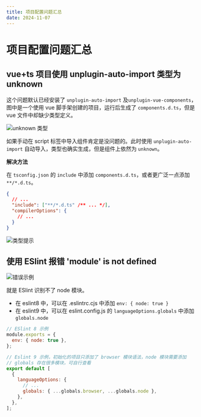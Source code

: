 ```yaml
---
title: 项目配置问题汇总
date: 2024-11-07
---
```


# 项目配置问题汇总

## vue+ts 项目使用 unplugin-auto-import 类型为 unknown

这个问题默认已经安装了 `unplugin-auto-import` 及`unplugin-vue-components`，图中是一个使用 vue 脚手架创建的项目，运行后生成了 `components.d.ts`，但是 vue 文件中却缺少类型定义。

![unknown 类型](https://jsonq.top/cdn-static/2025/02/25/1740465682936-gy1vypwy.png)

如果手动在 script 标签中导入组件肯定是没问题的。此时使用 `unplugin-auto-import` 自动导入，类型也确实生成，但是组件上依然为 `unknown`。

**解决方法**

在 `tsconfig.json` 的 `include` 中添加 `components.d.ts`，或者更广泛一点添加 `**/*.d.ts`。

```json
{
  // ...
  "include": ["**/*.d.ts" /** ... */],
  "compilerOptions": {
    // ...
  }
}
```

![类型提示](https://jsonq.top/cdn-static/2025/02/25/1740465683056-c7ogtsn7.png)

## 使用 ESlint 报错 'module' is not defined

![错误示例](https://jsonq.top/cdn-static/2025/02/25/1740465683197-2z5r0zln.png)

就是 ESlint 识别不了 node 模块。

- 在 eslint8 中，可以在 .eslintrc.cjs 中添加 `env: { node: true }`
- 在 eslint9 中，可以在 eslint.config.js 的 `languageOptions.globals` 中添加 `globals.node`

```js
// ESlint 8 示例
module.exports = {
  env: { node: true },
};

// Eslint 9 示例，初始化的项目只添加了 browser 模块语法，node 模块需要添加
// globals 存在很多模块，可自行查看
export default [
  {
    languageOptions: {
      // ...
      globals: { ...globals.browser, ...globals.node },
    },
  },
];
```
